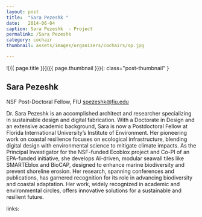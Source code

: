 ```yaml
---
layout: post
title:  "Sara Pezeshk "
date:   2014-06-04
caption: Sara Pezeshk  - Project
permalink: /Sara Pezeshk
category: cochair
thumbnail: assets/images/organizers/cochairs/sp.jpg

---
```

![{{ page.title }}]({{ page.thumbnail }}){: class="post-thumbnail" }

## Sara Pezeshk
NSF Post-Doctoral Fellow, FIU
spezeshk@fiu.edu  

Dr. Sara Pezeshk is an accomplished architect and researcher specializing in sustainable design and digital fabrication. With a Doctorate in Design and an extensive academic background, Sara is now a Postdoctoral Fellow at Florida International University’s Institute of Environment. Her pioneering work on coastal resilience focuses on ecological infrastructure, blending digital design with environmental science to mitigate climate impacts. As the Principal Investigator for the NSF-funded Ecoblox project and Co-PI of an EPA-funded initiative, she develops AI-driven, modular seawall tiles like SMARTEblox and BioCAP, designed to enhance marine biodiversity and prevent shoreline erosion. Her research, spanning conferences and publications, has garnered recognition for its role in advancing biodiversity and coastal adaptation. Her work, widely recognized in academic and environmental circles, offers innovative solutions for a sustainable and resilient future.

links:
